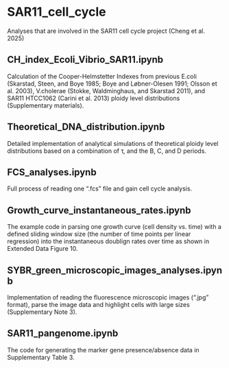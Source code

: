 # SAR11_cell_cycle
Analyses that are involved in the SAR11 cell cycle project (Cheng et al. 2025)

## CH_index_Ecoli_Vibrio_SAR11.ipynb
Calculation of the Cooper-Helmstetter Indexes from previous E.coli (Skarstad, Steen, and Boye 1985; Boye and Løbner-Olesen 1991; Olsson et al. 2003), V.cholerae (Stokke, Waldminghaus, and Skarstad 2011), and SAR11 HTCC1062 (Carini et al. 2013) ploidy level distributions (Supplementary materials).

## Theoretical_DNA_distribution.ipynb
Detailed implementation of analytical simulations of theoretical ploidy level distributions based on a combination of τ, and the B, C, and D periods. 

## FCS_analyses.ipynb
Full process of reading one “.fcs” file and gain cell cycle analysis. 

## Growth_curve_instantaneous_rates.ipynb
The example code in parsing one growth curve (cell density vs. time) with a defined sliding window size (the number of time points per linear regression) into the instantaneous doublign rates over time as shown in Extended Data Figure 10. 

## SYBR_green_microscopic_images_analyses.ipynb
Implementation of reading the fluorescence microscopic images (“.jpg” format), parse the image data and highlight cells with large sizes (Supplementary Note 3). 

## SAR11_pangenome.ipynb
The code for generating the marker gene presence/absence data in Supplementary Table 3.
